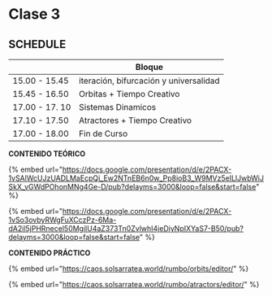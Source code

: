 # Clase 3

## SCHEDULE

|                | Bloque                                 |
| -------------- | -------------------------------------- |
| 15.00 - 15.45  | iteración, bifurcación y universalidad |
| 15.45 - 16.50  | Orbitas + Tiempo Creativo              |
| 17.00 - 17. 10 | Sistemas Dinamicos                     |
| 17.10 - 17.50  | Atractores + Tiempo Creativo           |
| 17.00 - 18.00  | Fin de Curso                           |

**CONTENIDO TEÓRICO**

{% embed url="https://docs.google.com/presentation/d/e/2PACX-1vSAlWcUJzUADLMaEcpQj_Ew2NTnEB6n0w_Pp8ioB3_W9MVz5eILlJwbWiJSkX_vGWdPOhonMNg4Ge-D/pub?delayms=3000&loop=false&start=false" %}

{% embed url="https://docs.google.com/presentation/d/e/2PACX-1vSo3ovbyRWgFuXCczPz-6Ma-dA2il5jPHRnecel50MgilU4aZ373Tn0ZvlwhI4jeDiyNpIXYaS7-B50/pub?delayms=3000&loop=false&start=false" %}

**CONTENIDO PRÁCTICO**

{% embed url="https://caos.solsarratea.world/rumbo/orbits/editor/" %}

{% embed url="https://caos.solsarratea.world/rumbo/atractors/editor/" %}
